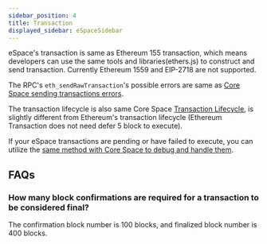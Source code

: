 ```yaml
---
sidebar_position: 4
title: Transaction
displayed_sidebar: eSpaceSidebar
---
```


eSpace's transaction is same as Ethereum 155 transaction, which means developers can use the same tools and libraries(ethers.js) to construct and send transaction. Currently Ethereum 1559 and EIP-2718 are not supported.

The RPC's `eth_sendRawTransaction`'s possible errors are same as [Core Space sending transactions errors](/docs/core/build/json-rpc/cfx_sendTransaction-errors).

The transaction lifecycle is also same Core Space [Transaction Lifecycle](/docs/core/core-space-basics/transactions/lifecycle), is slightly different from Ethereum's transaction lifecycle (Ethereum Transaction does not need defer 5 block to execute).

If your eSpace transactions are pending or have failed to execute, you can utilize the [same method with Core Space to debug and handle them](/docs/core/core-space-basics/transactions/why-transaction-is-pending).

## FAQs

### How many block confirmations are required for a transaction to be considered final?

The confirmation block number is 100 blocks, and finalized block number is 400 blocks.